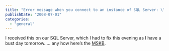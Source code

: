 ```yaml
---
title: "Error message when you connect to an instance of SQL Server: \"Cannot open user default database\""
publishDate: "2008-07-01"
categories: 
  - "general"
---
```


I received this on our SQL Server, which I had to fix this evening as I have a bust day tomorrow….. any how here’s the [MSKB](http://support.microsoft.com/kb/307864).
